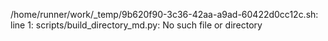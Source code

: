 /home/runner/work/_temp/9b620f90-3c36-42aa-a9ad-60422d0cc12c.sh: line 1: scripts/build_directory_md.py: No such file or directory
